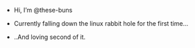 - Hi, I’m @these-buns 

- Currently falling down the linux rabbit hole for the first time...
- ..And loving second of it.

<!---
these-buns/these-buns is a ✨ special ✨ repository because its `README.md` (this file) appears on your GitHub profile.
You can click the Preview link to take a look at your changes.
--->
